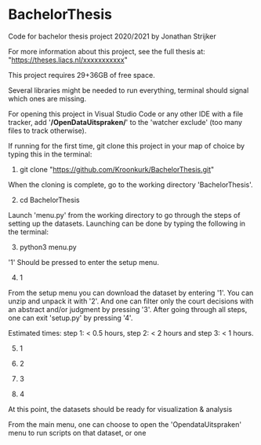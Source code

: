 # BachelorThesis
Code for bachelor thesis project 2020/2021 by Jonathan Strijker

For more information about this project, see the full thesis at: "https://theses.liacs.nl/xxxxxxxxxxx"

This project requires 29+36GB of free space.

Several libraries might be needed to run everything, terminal should signal which ones are missing.

For opening this project in Visual Studio Code or any other IDE with a file tracker, add '**/OpenDataUitspraken/**' to the 'watcher exclude' (too many files to track otherwise).

If running for the first time, git clone this project in your map of choice by typing this in the terminal:
1. git clone "https://github.com/Kroonkurk/BachelorThesis.git"

When the cloning is complete, go to the working directory 'BachelorThesis'.

2. cd BachelorThesis 

Launch 'menu.py' from the working directory to go through the steps of setting up the datasets. Launching can be done by typing the following in the terminal:

3. python3 menu.py

'1' Should be pressed to enter the setup menu.

4. 1

From the setup menu you can download the dataset by entering '1'. You can unzip and unpack it with '2'. And one can filter only the court decisions with an abstract and/or judgment by pressing '3'. After going through all steps, one can exit 'setup.py' by pressing '4'. 

Estimated times: step 1: < 0.5 hours, step 2: < 2 hours and step 3: < 1 hours.

5. 1

6. 2

7. 3

8. 4

At this point, the datasets should be ready for visualization & analysis

From the main menu, one can choose to open the 'OpendataUitspraken' menu to run scripts on that dataset, or one 
